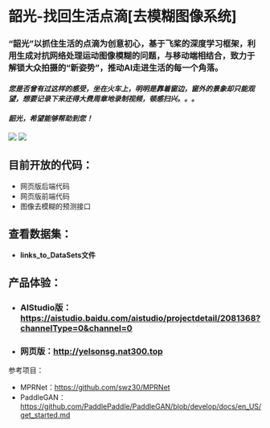 # 韶光-找回生活点滴[去模糊图像系统]

### “韶光”以抓住**生活的点滴**为创意初心，基于飞桨的深度学习框架，利用生成对抗网络处理运动图像模糊的问题，与移动端相结合，致力于解锁大众拍摄的“新姿势”，推动AI走进生活的每一个角落。

#### *您是否曾有过这样的感受，坐在火车上，明明是靠着窗边，窗外的景象却只能观望，想要记录下来还得大费周章地录制视频，顿感扫兴。。。*

#### ***韶光，希望能够帮助到您！***

![](https://ai-studio-static-online.cdn.bcebos.com/ee1a25a77d6145b8bf340ad73606c16b4129a8452a9f49bbaa2cf1bf9308ced4)
![](https://ai-studio-static-online.cdn.bcebos.com/13b9c293654744d0ac0e400880b1201c5300b737951743afb4ccac2c3edb834f)

## 目前开放的代码：
* 网页版后端代码
* 网页版前端代码
* 图像去模糊的预测接口
## 查看数据集：
* **links_to_DataSets文件**
## 产品体验：
+ ### AIStudio版：https://aistudio.baidu.com/aistudio/projectdetail/2081368?channelType=0&channel=0
+ ### 网页版：http://yelsonsg.nat300.top

参考项目：
+ MPRNet：https://github.com/swz30/MPRNet
+ PaddleGAN：https://github.com/PaddlePaddle/PaddleGAN/blob/develop/docs/en_US/get_started.md
